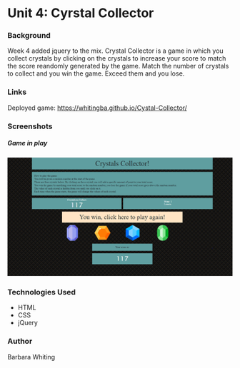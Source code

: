

# Unit 4: Cyrstal Collector

### Background
Week 4 added jquery to the mix. Crystal Collector is a game in which you collect crystals by clicking on the crystals to increase your score to match
the score reandomly generated by the game. Match the number of crystals to collect and you win the game. Exceed them and you lose. 

### Links
Deployed game: https://whitingba.github.io/Cystal-Collector/

### Screenshots 

##### Game in play

![Image of game](https://github.com/whitingba/Cystal-Collector/blob/master/assets/images/gameScreenshot.PNG)



### Technologies Used

* HTML
* CSS
* jQuery

### Author
Barbara Whiting